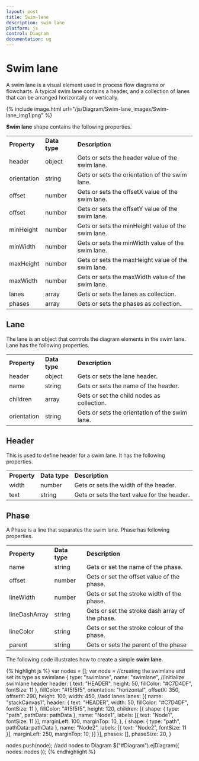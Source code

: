 ```yaml
---
layout: post
title: Swim-lane
description: swim lane 
platform: js
control: Diagram
documentation: ug
---
```


# Swim lane 

A swim lane is a visual element used in process flow diagrams or flowcharts. A typical swim lane contains a header, and a collection of lanes that can be arranged horizontally or vertically.

{% include image.html url="/js/Diagram/Swim-lane_images/Swim-lane_img1.png" %}

**Swim lane** shape contains the following properties.

<table>
<tr>
<td>
<b>Property</b></td><td>
<b>Data type</b></td><td>
<b>Description</b></td></tr>
<tr>
<td>
header</td><td>
object</td><td>
Gets or sets the header value of the swim lane.</td></tr>
<tr>
<td>
orientation</td><td>
string</td><td>
Gets or sets the orientation of the swim lane.</td></tr>
<tr>
<td>
offset</td><td>
number</td><td>
Gets or sets the offsetX value of the swim lane.</td></tr>
<tr>
<td>
offset</td><td>
number</td><td>
Gets or sets the offsetY value of the swim lane.</td></tr>
<tr>
<td>
minHeight</td><td>
number</td><td>
Gets or sets the minHeight value of the swim lane.</td></tr>
<tr>
<td>
minWidth</td><td>
number</td><td>
Gets or sets the minWidth value of the swim lane.</td></tr>
<tr>
<td>
maxHeight</td><td>
number</td><td>
Gets or sets the maxHeight value of the swim lane.</td></tr>
<tr>
<td>
maxWidth</td><td>
number</td><td>
Gets or sets the maxWidth value of the swim lane.</td></tr>
<tr>
<td>
lanes</td><td>
array</td><td>
Gets or sets the lanes as collection.</td></tr>
<tr>
<td>
phases</td><td>
array</td><td>
Gets or sets the phases as collection.</td></tr>
</table>

## Lane

The lane is an object that controls the diagram elements in the swim lane. Lane has the following properties.

<table>
<tr>
<td>
<b>Property</b></td><td>
<b>Data type</b></td><td>
<b>Description</b></td></tr>
<tr>
<td>
header</td><td>
object</td><td>
Gets or sets the lane header.</td></tr>
<tr>
<td>
name</td><td>
string</td><td>
Gets or sets the name of the header.</td></tr>
<tr>
<td>
children</td><td>
array</td><td>
Gets or set the child nodes as collection.</td></tr>
<tr>
<td>
orientation</td><td>
string</td><td>
Gets or sets the orientation of the swim lane.</td></tr>
</table>

## Header

This is used to define header for a swim lane. It has the following properties.

<table>
<tr>
<td>
<b>Property</b></td><td>
<b>Data type</b></td><td>
<b>Description</b></td></tr>
<tr>
<td>
width</td><td>
number</td><td>
Gets or sets the width of the header.</td></tr>
<tr>
<td>
text</td><td>
string</td><td>
Gets or sets the text value for the header.</td></tr>
</table>

## Phase

A Phase is a line that separates the swim lane. Phase has following properties.

<table>
<tr>
<td>
<b>Property</b></td><td>
<b>Data type</b></td><td>
<b>Description</b></td></tr>
<tr>
<td>
name</td><td>
string</td><td>
Gets or set the name of the phase.</td></tr>
<tr>
<td>
offset</td><td>
number</td><td>
Gets or set the offset value of the phase.</td></tr>
<tr>
<td>
lineWidth</td><td>
number</td><td>
Gets or set the stroke width of the phase.</td></tr>
<tr>
<td>
lineDashArray</td><td>
string</td><td>
Gets or set the stroke dash array of the phase.</td></tr>
<tr>
<td>
lineColor</td><td>
string</td><td>
Gets or set the stroke colour of the phase.</td></tr>
<tr>
<td>
parent</td><td>
string</td><td>
Gets or sets the parent of the phase</td></tr>
</table>

The following code illustrates how to create a simple **swim lane**.

{% highlight js %}
var nodes = [];
var node =
   //creating the swimlane and set its type as swimlane
   {
      type: "swimlane",
      name: "swimlane",
      //initialize swimlane header
      header: {
         text: "HEADER",
         height: 50,
         fillColor: "#C7D4DF",
         fontSize: 11
      },
      fillColor: "#f5f5f5",
      orientation: "horizontal",
      offsetX: 350,
      offsetY: 290,
      height: 100,
      width: 450,
      //add lanes
      lanes: [{
         name: "stackCanvas1",
         header: {
            text: "HEADER",
            width: 50,
            fillColor: "#C7D4DF",
            fontSize: 11
         },
         fillColor: "#f5f5f5",
         height: 120,
         children: [{
            shape: {
               type: "path",
               pathData: pathData
            },
            name: "Node1",
            labels: [{
               text: "Node1",
               fontSize: 11
            }],
            marginLeft: 100,
            marginTop: 10,
         }, {
            shape: {
               type: "path",
               pathData: pathData
            },
            name: "Node2",
            labels: [{
               text: "Node2",
               fontSize: 11
            }],
            marginLeft: 250,
            marginTop: 10,
         }]
      }],
      phases: [],
      phaseSize: 20,
   }

nodes.push(node);
//add nodes to Diagram
$("#Diagram").ejDiagram({
   nodes: nodes
});
{% endhighlight %}